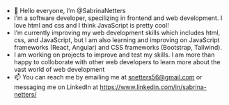 - 👋 Hello everyone, I’m @SabrinaNetters
- I’m a software developer, specilizing in frontend and web development. I love html and css and I think JavaScript is pretty cool!
- I’m currently improving my web development skills which includes html, css, and JavaScript, but I am also learning and improving on
  JavaScript frameworks (React, Angular) and CSS frameworks (Bootstrap, Tailwind). 
- I am working on projects to improve and test my skills. I am more than happy to colloborate with other web developers to learn more about
  the vast world of web development 
- 📫 You can reach me by emailing me at snetters56@gmail.com or messaging me on LinkedIn at https://www.linkedin.com/in/sabrina-netters/

<!---
SabrinaNetters/SabrinaNetters is a ✨ special ✨ repository because its `README.md` (this file) appears on your GitHub profile.
You can click the Preview link to take a look at your changes.
--->
